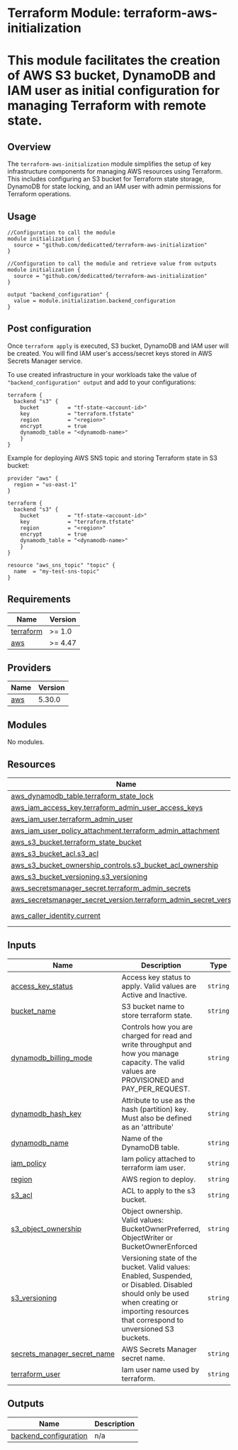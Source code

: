# Terraform Module: terraform-aws-initialization
# This module facilitates the creation of AWS S3 bucket, DynamoDB and IAM user as initial configuration for managing Terraform with remote state.

## Overview
The `terraform-aws-initialization` module simplifies the setup of key infrastructure components for managing AWS resources using Terraform. This includes configuring an S3 bucket for Terraform state storage, DynamoDB for state locking, and an IAM user with admin permissions for Terraform operations.

## Usage
```hcl
//Configuration to call the module
module initialization {
  source = "github.com/dedicatted/terraform-aws-initialization"
}
```
```hcl
//Configuration to call the module and retrieve value from outputs
module initialization {
  source = "github.com/dedicatted/terraform-aws-initialization"
}

output "backend_configuration" {
  value = module.initialization.backend_configuration
}
```
## Post configuration
Once `terraform apply` is executed, S3 bucket, DynamoDB and IAM user will be created. You will find IAM user's access/secret keys stored in AWS Secrets Manager service.

To use created infrastructure in your workloads take the value of `"backend_configuration" output` and add to your configurations: 

```hcl
terraform {
  backend "s3" {
    bucket         = "tf-state-<account-id>"
    key            = "terraform.tfstate"
    region         = "<region>"
    encrypt        = true
    dynamodb_table = "<dynamodb-name>"
    }
}
```
Example for deploying AWS SNS topic and storing Terraform state in S3 bucket:

```hcl
provider "aws" {
  region = "us-east-1"
}

terraform {
  backend "s3" {
    bucket         = "tf-state-<account-id>"
    key            = "terraform.tfstate"
    region         = "<region>"
    encrypt        = true
    dynamodb_table = "<dynamodb-name>"
    }
}

resource "aws_sns_topic" "topic" {
  name  = "my-test-sns-topic"
}
```

## Requirements

| Name | Version |
|------|---------|
| <a name="requirement_terraform"></a> [terraform](#requirement\_terraform) | >= 1.0 |
| <a name="requirement_aws"></a> [aws](#requirement\_aws) | >= 4.47 |

## Providers

| Name | Version |
|------|---------|
| <a name="provider_aws"></a> [aws](#provider\_aws) | 5.30.0 |

## Modules

No modules.

## Resources

| Name | Type |
|------|------|
| [aws_dynamodb_table.terraform_state_lock](https://registry.terraform.io/providers/hashicorp/aws/latest/docs/resources/dynamodb_table) | resource |
| [aws_iam_access_key.terraform_admin_user_access_keys](https://registry.terraform.io/providers/hashicorp/aws/latest/docs/resources/iam_access_key) | resource |
| [aws_iam_user.terraform_admin_user](https://registry.terraform.io/providers/hashicorp/aws/latest/docs/resources/iam_user) | resource |
| [aws_iam_user_policy_attachment.terraform_admin_attachment](https://registry.terraform.io/providers/hashicorp/aws/latest/docs/resources/iam_user_policy_attachment) | resource |
| [aws_s3_bucket.terraform_state_bucket](https://registry.terraform.io/providers/hashicorp/aws/latest/docs/resources/s3_bucket) | resource |
| [aws_s3_bucket_acl.s3_acl](https://registry.terraform.io/providers/hashicorp/aws/latest/docs/resources/s3_bucket_acl) | resource |
| [aws_s3_bucket_ownership_controls.s3_bucket_acl_ownership](https://registry.terraform.io/providers/hashicorp/aws/latest/docs/resources/s3_bucket_ownership_controls) | resource |
| [aws_s3_bucket_versioning.s3_versioning](https://registry.terraform.io/providers/hashicorp/aws/latest/docs/resources/s3_bucket_versioning) | resource |
| [aws_secretsmanager_secret.terraform_admin_secrets](https://registry.terraform.io/providers/hashicorp/aws/latest/docs/resources/secretsmanager_secret) | resource |
| [aws_secretsmanager_secret_version.terraform_admin_secret_version](https://registry.terraform.io/providers/hashicorp/aws/latest/docs/resources/secretsmanager_secret_version) | resource |
| [aws_caller_identity.current](https://registry.terraform.io/providers/hashicorp/aws/latest/docs/data-sources/caller_identity) | data source |

## Inputs

| Name | Description | Type | Default | Required |
|------|-------------|------|---------|:--------:|
| <a name="input_access_key_status"></a> [access\_key\_status](#input\_access\_key\_status) | Access key status to apply. Valid values are Active and Inactive. | `string` | `"Active"` | no |
| <a name="input_bucket_name"></a> [bucket\_name](#input\_bucket\_name) | S3 bucket name to store terraform state. | `string` | `"tf-state"` | no |
| <a name="input_dynamodb_billing_mode"></a> [dynamodb\_billing\_mode](#input\_dynamodb\_billing\_mode) | Controls how you are charged for read and write throughput and how you manage capacity. The valid values are PROVISIONED and PAY\_PER\_REQUEST. | `string` | `"PAY_PER_REQUEST"` | no |
| <a name="input_dynamodb_hash_key"></a> [dynamodb\_hash\_key](#input\_dynamodb\_hash\_key) | Attribute to use as the hash (partition) key. Must also be defined as an 'attribute' | `string` | `"LockID"` | no |
| <a name="input_dynamodb_name"></a> [dynamodb\_name](#input\_dynamodb\_name) | Name of the DynamoDB table. | `string` | `"terraform-state-lock"` | no |
| <a name="input_iam_policy"></a> [iam\_policy](#input\_iam\_policy) | Iam policy attached to terraform iam user. | `string` | `"arn:aws:iam::aws:policy/AdministratorAccess"` | no |
| <a name="input_region"></a> [region](#input\_region) | AWS region to deploy. | `string` | `"us-east-1"` | no |
| <a name="input_s3_acl"></a> [s3\_acl](#input\_s3\_acl) | ACL to apply to the s3 bucket. | `string` | `"private"` | no |
| <a name="input_s3_object_ownership"></a> [s3\_object\_ownership](#input\_s3\_object\_ownership) | Object ownership. Valid values: BucketOwnerPreferred, ObjectWriter or BucketOwnerEnforced | `string` | `"ObjectWriter"` | no |
| <a name="input_s3_versioning"></a> [s3\_versioning](#input\_s3\_versioning) | Versioning state of the bucket. Valid values: Enabled, Suspended, or Disabled. Disabled should only be used when creating or importing resources that correspond to unversioned S3 buckets. | `string` | `"Enabled"` | no |
| <a name="input_secrets_manager_secret_name"></a> [secrets\_manager\_secret\_name](#input\_secrets\_manager\_secret\_name) | AWS Secrets Manager secret name. | `string` | `"terraform-admin-secrets"` | no |
| <a name="input_terraform_user"></a> [terraform\_user](#input\_terraform\_user) | Iam user name used by terraform. | `string` | `"terraform-admin"` | no |

## Outputs

| Name | Description |
|------|-------------|
| <a name="output_backend_configuration"></a> [backend\_configuration](#output\_backend\_configuration) | n/a |
